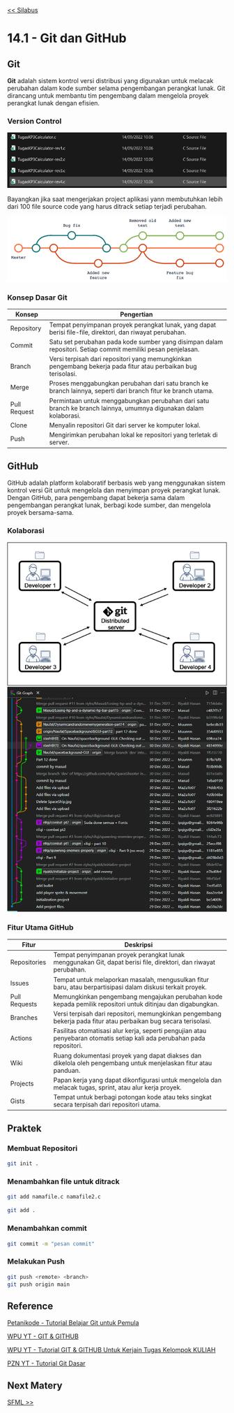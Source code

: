 [<< Silabus](../silabus.md)

# 14.1 - Git dan GitHub

## Git

**Git** adalah sistem kontrol versi distribusi yang digunakan untuk melacak perubahan dalam kode sumber selama pengembangan perangkat lunak. Git dirancang untuk membantu tim pengembang dalam mengelola proyek perangkat lunak dengan efisien.


### Version Control

![Banyak Revisi Cuy](img/revisions.png?raw=true)

Bayangkan jika saat mengerjakan project aplikasi yann membutuhkan lebih dari 100 file source code yang harus ditrack setiap terjadi perubahan.

![Versioning](img/versioning.png?raw=true)


### Konsep Dasar Git

| Konsep       | Pengertian                                                                                                       |
| ------------ | ---------------------------------------------------------------------------------------------------------------- |
| Repository   | Tempat penyimpanan proyek perangkat lunak, yang dapat berisi file-file, direktori, dan riwayat perubahan.        |
| Commit       | Satu set perubahan pada kode sumber yang disimpan dalam repositori. Setiap commit memiliki pesan penjelasan.     |
| Branch       | Versi terpisah dari repositori yang memungkinkan pengembang bekerja pada fitur atau perbaikan bug terisolasi.    |
| Merge        | Proses menggabungkan perubahan dari satu branch ke branch lainnya, seperti dari branch fitur ke branch utama.    |
| Pull Request | Permintaan untuk menggabungkan perubahan dari satu branch ke branch lainnya, umumnya digunakan dalam kolaborasi. |
| Clone        | Menyalin repositori Git dari server ke komputer lokal.                                                           |
| Push         | Mengirimkan perubahan lokal ke repositori yang terletak di server.                                               |

## GitHub

GitHub adalah platform kolaboratif berbasis web yang menggunakan sistem kontrol versi Git untuk mengelola dan menyimpan proyek perangkat lunak. Dengan GitHub, para pengembang dapat bekerja sama dalam pengembangan perangkat lunak, berbagi kode sumber, dan mengelola proyek bersama-sama.

### Kolaborasi
![Git](img/git.png?raw=true)
![Git Graph](img/git-graph.png?raw=true)

### Fitur Utama GitHub

| Fitur         | Deskripsi                                                                                                               |
| ------------- | ----------------------------------------------------------------------------------------------------------------------- |
| Repositories  | Tempat penyimpanan proyek perangkat lunak menggunakan Git, dapat berisi file, direktori, dan riwayat perubahan.         |
| Issues        | Tempat untuk melaporkan masalah, mengusulkan fitur baru, atau berpartisipasi dalam diskusi terkait proyek.              |
| Pull Requests | Memungkinkan pengembang mengajukan perubahan kode kepada pemilik repositori untuk ditinjau dan digabungkan.             |
| Branches      | Versi terpisah dari repositori, memungkinkan pengembang bekerja pada fitur atau perbaikan bug secara terisolasi.        |
| Actions       | Fasilitas otomatisasi alur kerja, seperti pengujian atau penyebaran otomatis setiap kali ada perubahan pada repositori. |
| Wiki          | Ruang dokumentasi proyek yang dapat diakses dan dikelola oleh pengembang untuk menjelaskan fitur atau panduan.          |
| Projects      | Papan kerja yang dapat dikonfigurasi untuk mengelola dan melacak tugas, sprint, atau alur kerja proyek.                 |
| Gists         | Tempat untuk berbagi potongan kode atau teks singkat secara terpisah dari repositori utama.                             |

## Praktek
### Membuat Repositori
``` bash
git init .
```

### Menambahkan file untuk ditrack
``` bash
git add namafile.c namafile2.c
```
``` bash
git add .
```

### Menambahkan commit 
``` bash
git commit -m "pesan commit"
```

### Melakukan Push 
``` bash
git push <remote> <branch>
git push origin main
```

## Reference

[Petanikode - Tutorial Belajar Git untuk Pemula](https://www.petanikode.com/tutorial/git/)

[WPU YT - GIT & GITHUB](https://www.youtube.com/watch?v=lTMZxWMjXQU&list=PLFIM0718LjIVknj6sgsSceMqlq242-jNf)

[WPU YT - Tutorial GIT & GITHUB Untuk Kerjain Tugas Kelompok KULIAH](https://www.youtube.com/watch?v=BJu1Qcul7ig&pp=ygUWdHV0b3JpYWwgZ2l0IGluZG9uZXNpYQ%3D%3D)

[PZN YT - Tutorial Git Dasar](https://www.youtube.com/watch?v=fQbTeNX1mvM&pp=ygUWdHV0b3JpYWwgZ2l0IGluZG9uZXNpYQ%3D%3D)

## Next Matery
[SFML >>](2-SFML.md)